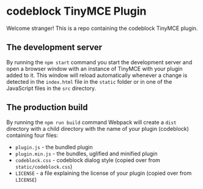 # codeblock TinyMCE Plugin

Welcome stranger! This is a repo containing the codeblock TinyMCE plugin.

## The development server

By running the `npm start` command you start the development server and open a browser window with an instance of TinyMCE with your plugin added to it. This window will reload automatically whenever a change is detected in the `index.html` file in the `static` folder or in one of the JavaScript files in the `src` directory.

## The production build

By running the `npm run build` command Webpack will create a `dist` directory with a child directory with the name of your plugin (codeblock) containing four files:

* `plugin.js` - the bundled plugin
* `plugin.min.js` - the bundles, uglified and minified plugin
* `codeblock.css` - codeblock dialog style (copied over from `static/codeblock.css`)
* `LICENSE` - a file explaining the license of your plugin (copied over from `LICENSE`) 
